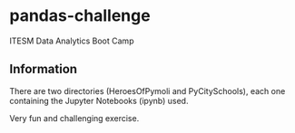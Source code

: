 # pandas-challenge
ITESM Data Analytics Boot Camp

## Information
There are two directories (HeroesOfPymoli and PyCitySchools), each one containing the Jupyter Notebooks (ipynb) used.

Very fun and challenging exercise.